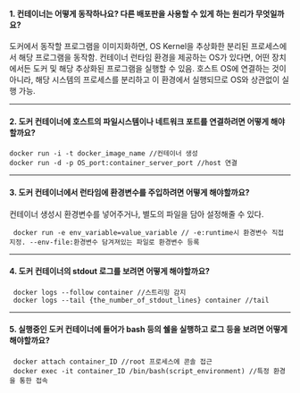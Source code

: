#### 1. 컨테이너는 어떻게 동작하나요? 다른 배포판을 사용할 수 있게 하는 원리가 무엇일까요?
도커에서 동작할 프로그램을 이미지화하면, OS Kernel을 추상화한 분리된 프로세스에서 해당 프로그램을 동작함.
컨테이너 런타임 환경을 제공하는 OS가 있다면, 어떤 장치에서든 도커 및 해당 추상화된 프로그램을 실행할 수 있음.
호스트 OS에 연결하는 것이 아니라, 해당 시스템의 프로세스를 분리하고 이 환경에서 실행되므로 OS와 상관없이 실행 가능.

---

#### 2. 도커 컨테이너에 호스트의 파일시스템이나 네트워크 포트를 연결하려면 어떻게 해야할까요?
    docker run -i -t docker_image_name //컨테이너 생성
    docker run -d -p OS_port:container_server_port //host 연결

---

#### 3. 도커 컨테이너에서 런타임에 환경변수를 주입하려면 어떻게 해야할까요?
컨테이너 생성시 환경변수를 넣어주거나, 별도의 파일을 담아 설정해줄 수 있다.

     docker run -e env_variable=value_variable // -e:runtime시 환경변수 직접 지정. --env-file:환경변수 담겨져있는 파일로 환경변수 등록

---

#### 4. 도커 컨테이너의 stdout 로그를 보려면 어떻게 해야할까요?
     docker logs --follow container //스트리밍 감지
     docker logs --tail {the_number_of_stdout_lines} container //tail

---

#### 5. 실행중인 도커 컨테이너에 들어가 bash 등의 쉘을 실행하고 로그 등을 보려면 어떻게 해야할까요?
     docker attach container_ID //root 프로세스에 콘솔 접근
     docker exec -it container_ID /bin/bash(script_environment) //특정 환경을 통한 접속
